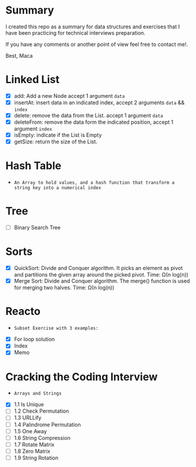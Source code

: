 # Summary

I created this repo as a summary for data structures and exercises that I have been practicing
for technical interviews preparation.

If you have any comments or another point of view feel free to contact me!.

Best,
Maca

# Linked List

- [x] add: Add a new Node accept 1 argument `data`
- [x] insertAt: insert data in an indicated index, accept 2 arguments `data` && `index`
- [x] delete: remove the data from the List. accept 1 argument `data`
- [x] deleteFrom: remove the data form the indicated position, accept 1 argument `index`
- [x] isEmpty: indicate if the List is Empty
- [x] getSize: return the size of the List.

# Hash Table

- `An Array to hold values, and a hash function that transform a string key into a numerical index`

# Tree

- [ ] Binary Search Tree

# Sorts

- [x] QuickSort: Divide and Conquer algorithm. It picks an element as pivot and partitions the given array around the picked pivot. Time: Ω(n log(n))
- [x] Merge Sort: Divide and Conquer algorithm. The merge() function is used for merging two halves. Time: Ω(n log(n))

# Reacto

- `Subset Exercise with 3 examples:`
- [x] For loop solution
- [x] Index
- [x] Memo

# Cracking the Coding Interview

- `Arrays and Strings`
- [x] 1.1 Is Unique
- [ ] 1.2 Check Permutation
- [ ] 1.3 URLLify
- [ ] 1.4 Palindrome Permutation
- [ ] 1.5 One Away
- [ ] 1.6 String Compression
- [ ] 1.7 Rotate Matrix
- [ ] 1.8 Zero Matrix
- [ ] 1.9 String Rotation
